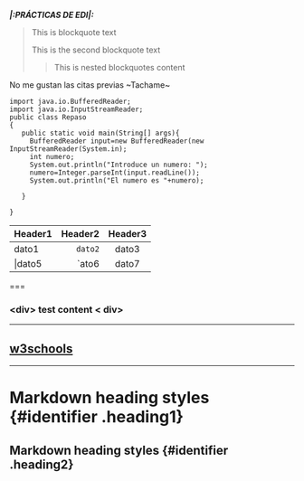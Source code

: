 **_|:PRÁCTICAS DE EDI|:_**
>This is blockquote text 
>
> This is the second blockquote text
>> This is nested blockquotes content
>
No me gustan las citas previas
~Tachame~
```
import java.io.BufferedReader;
import java.io.InputStreamReader;
public class Repaso
{
   public static void main(String[] args){
     BufferedReader input=new BufferedReader(new InputStreamReader(System.in);
     int numero;
     System.out.println("Introduce un numero: ");
     numero=Integer.parseInt(input.readLine());
     System.out.println("El numero es "+numero);
     
   }

}
```
|Header1|Header2|Header3|
|:---|---:|:---:|
|dato1|`dato2`|dato3|
|\|dato5|\`ato6|dato7|
===
### &lt;div&gt; test content &lt; div&gt;
------
[w3schools](https://www.wschools.io)
------
***********
<style>
.heading1 {
    color: red;
    font-weight:700;
    font-size: 35px;
}
.heading2 {
    color: blue;
    font-weight:700;
    font-size: 30px;
}
</style>

# Markdown heading styles {#identifier .heading1}
## Markdown heading styles {#identifier .heading2}
